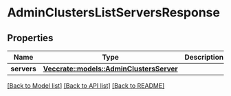 # AdminClustersListServersResponse

## Properties

Name | Type | Description | Notes
------------ | ------------- | ------------- | -------------
**servers** | [**Vec<crate::models::AdminClustersServer>**](AdminClustersServer.md) |  | 

[[Back to Model list]](../README.md#documentation-for-models) [[Back to API list]](../README.md#documentation-for-api-endpoints) [[Back to README]](../README.md)


